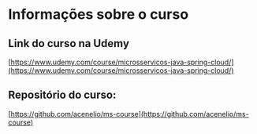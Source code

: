 # Informações sobre o curso

## Link do curso na Udemy
[https://www.udemy.com/course/microsservicos-java-spring-cloud/](https://www.udemy.com/course/microsservicos-java-spring-cloud/)

## Repositório do curso:
[https://github.com/acenelio/ms-course](https://github.com/acenelio/ms-course)

